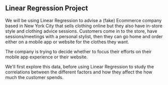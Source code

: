 ## Linear Regression Project

We will be using Linear Regression to advise a (fake) Ecommerce company based in New York City that sells clothing online but they also have in-store style and clothing advice sessions. Customers come in to the store, have sessions/meetings with a personal stylist, then they can go home and order either on a mobile app or website for the clothes they want.

The company is trying to decide whether to focus their efforts on their mobile app experience or their website.

We'll first explore this data, before using Linear Regression to study the correlations between the different factors and how they affect the how much the customer spends.
